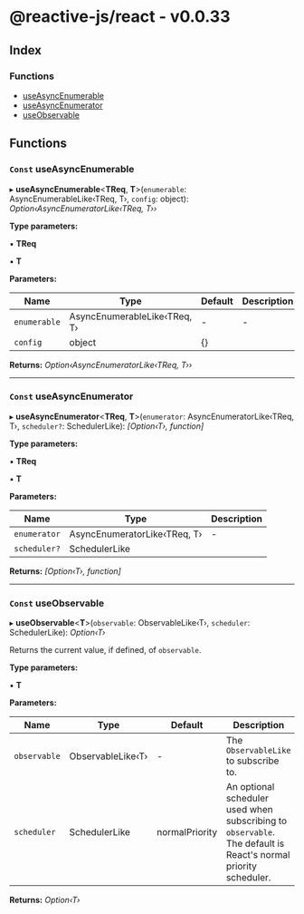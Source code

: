 
# @reactive-js/react - v0.0.33

## Index

### Functions

* [useAsyncEnumerable](README.md#const-useasyncenumerable)
* [useAsyncEnumerator](README.md#const-useasyncenumerator)
* [useObservable](README.md#const-useobservable)

## Functions

### `Const` useAsyncEnumerable

▸ **useAsyncEnumerable**<**TReq**, **T**>(`enumerable`: AsyncEnumerableLike‹TReq, T›, `config`: object): *Option‹AsyncEnumeratorLike‹TReq, T››*

**Type parameters:**

▪ **TReq**

▪ **T**

**Parameters:**

Name | Type | Default | Description |
------ | ------ | ------ | ------ |
`enumerable` | AsyncEnumerableLike‹TReq, T› | - | - |
`config` | object |  {} |   |

**Returns:** *Option‹AsyncEnumeratorLike‹TReq, T››*

___

### `Const` useAsyncEnumerator

▸ **useAsyncEnumerator**<**TReq**, **T**>(`enumerator`: AsyncEnumeratorLike‹TReq, T›, `scheduler?`: SchedulerLike): *[Option‹T›, function]*

**Type parameters:**

▪ **TReq**

▪ **T**

**Parameters:**

Name | Type | Description |
------ | ------ | ------ |
`enumerator` | AsyncEnumeratorLike‹TReq, T› | - |
`scheduler?` | SchedulerLike |   |

**Returns:** *[Option‹T›, function]*

___

### `Const` useObservable

▸ **useObservable**<**T**>(`observable`: ObservableLike‹T›, `scheduler`: SchedulerLike): *Option‹T›*

Returns the current value, if defined, of `observable`.

**Type parameters:**

▪ **T**

**Parameters:**

Name | Type | Default | Description |
------ | ------ | ------ | ------ |
`observable` | ObservableLike‹T› | - | The `ObservableLike` to subscribe to. |
`scheduler` | SchedulerLike |  normalPriority | An optional scheduler used when subscribing to `observable`. The default is React's normal priority scheduler.  |

**Returns:** *Option‹T›*
